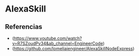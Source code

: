 # AlexaSkill

## Referencias

- (https://www.youtube.com/watch?v=R7SZoudPv34&ab_channel=EngineerCode)
- (https://github.com/lomeliaiengineer/AlexaSkillNodeExpress)
